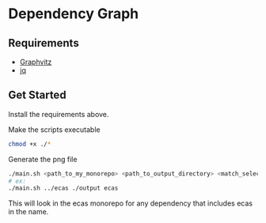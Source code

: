 # Dependency Graph

## Requirements

- [Graphvitz](https://graphviz.gitlab.io/download/)
- [jq](https://jqlang.github.io/jq/download/)

## Get Started

Install the requirements above.

Make the scripts executable

```bash
chmod +x ./*
```

Generate the png file

```bash
./main.sh <path_to_my_monorepo> <path_to_output_directory> <match_selection>
# ex:
./main.sh ../ecas ./output ecas
```

This will look in the ecas monorepo for any dependency that includes ecas in the name.
